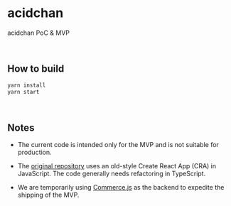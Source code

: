 # acidchan

acidchan PoC & MVP

<br/>

## How to build

```bash
yarn install
yarn start
```

<br/>

## Notes

- The current code is intended only for the MVP and is not suitable for production.

- The [original repository](https://github.com/plebbit/plebchan) uses an old-style Create React App (CRA) in JavaScript. The code generally needs refactoring in TypeScript.

- We are temporarily using [Commerce.js](https://commercejs.com/) as the backend to expedite the shipping of the MVP.
